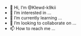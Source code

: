 - 👋 Hi, I’m @Klewd-k9kii
- 👀 I’m interested in ...
- 🌱 I’m currently learning ...
- 💞️ I’m looking to collaborate on ...
- 📫 How to reach me ...

<!---
Klewd-k9kii/Klewd-k9kii is a ✨ special ✨ repository because its `README.md` (this file) appears on your GitHub profile.
You can click the Preview link to take a look at your changes.
--->
